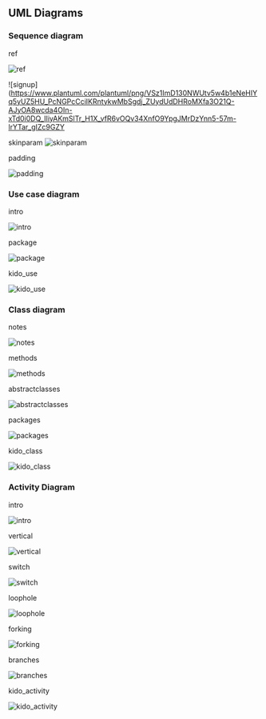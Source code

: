 
## UML Diagrams

### Sequence diagram

ref

![ref](https://www.plantuml.com/plantuml/png/HStB3OD030JGkwjm0Ka3EKGaDT20MGPXoNYHrr1_n4VAzSsCfcifaTjY79XebKWjkeedVqmBI4hMu6yTA31ntH5Ny3YCNwokIQVmyttR3BFwxn_ZVjR6HPm7S7Lgs15YREfe11_Fzmu-Relz0000 "ref")

![signup](https://www.plantuml.com/plantuml/png/VSz1ImD130NWUtv5w4b1eNeHIYq5yUZ5HU_PcNGPcCciIKRntykwMbSgdj_ZUydUdDHRoMXfa3O21Q-AJyOA8wcda4OIn-xTd0i0DQ_IIiyAKmSlTr_H1X_vfR6vOQv34XnfO9YpgJMrDzYnn5-57m-lrYTar_gIZc9GZY

skinparam
![skinparam](https://www.plantuml.com/plantuml/png/TP7FJy8m5CVl_IjUyCp1av63eUiWCI76I8pdn_h4PbixNbiHZV-xAIFGZNXRtkVxQzlS1-GGsmPyRMo7ZAquFy46gthBBbgjNECORXQBHL6gJF61Lk_PX40M0aVAaATT95iH_0Z9xFPzH4dKhUj3qKGIiWgE2yUQ-1gkp3kjZAMSRmPWF4xUbwfSYcVaO2hJeGt_PUUIKKhfz9Puh5ew6vwm9NXiEwp26AtDDy7jtVWytDM_xQWETn5xSZ5SVQAyudmupf7OqPVu5PYkyEg9HNVP09EbOHz0DUZz1D237E8rLSxgZ1T3liA1MudK0DC7a3CetPlZEZMRJmm4KiX4YXaefdHuIV_VXukY44LIg6kl4WgclJc1qbaIcdnWTm2LN7tbAV5Ke8McB5iULMbWoZy6PDlcP7Licpy0 "skinparam")

padding

![padding](https://www.plantuml.com/plantuml/png/POn13eCW44Ntd6BYlecmT66iYsxh5GOXBIam18U4uvlKL6sxVU-_FooCcKlmaD0O5nzYURcOC6E02JExsIMCF6qIL7lo8zKFbwtGLA6v4Sb6f2E4gtUpbVz82HiDQAfxgBx3aRJy1KUqtSAbV--WWwVrdaxuNXWweC9YiD6Ku5S0 "padding")

### Use case diagram
intro

![intro](https://www.plantuml.com/plantuml/png/ROmx2iD034JxFONOnd7X2smHd0Ea2di0OGiYiZyacU3RfzWYIqWtp7ipgngA7Ja15vFgzCMbeM06tApAmyv4W6_Icic5g2G1bkKAbwWqEtz7Bd3RCnSFg3sv2SAt7-se1FOamDOIRsXS-wpZGU_nHvtT1Ful6KvMAlkHqmS0 "intro")

package

![package](https://www.plantuml.com/plantuml/png/JP2nRiCm34HtVWNXgHay9EcK8GXWjrqw60Ro0O9CEK9ioP2e6e6HVo_agd8stZsUSEB5it0SnW4d8U-Y9s3D0s7pfpmCf1ZPejFzZR7JZYHhQq18jWw_0db6uR67bCV6MKNUQsl4W4lQgswauffCklYqjiFAQTQoY419U49yMvX-86p9imXE6CO5WYSfF67n8HXZS4rSg_r66l50PTqhFMoqTjhSattSx9P-DCt9VuSdl1Ie_p-A2vo29tV2CfwYFEDR5yRnyKsATncjryciZMg3OShaEcrsPsUJGMrdiuFOGKaio_FQg4_JFa-7F1tXGgOBu_0B "package")

kido_use

![kido_use](https://www.plantuml.com/plantuml/png/ZLHPYzim47xNhnZIvx3fKa8fncoExG5T24tIrsLYpph2icGaUKlRpNyliYrRSYZaoPxlaEQo7un5RPjAGCbpzTmOOioKNDQeiOB6K8Q6u2y3-AoatVC_1E-NxC8OPbPfE1hI_UiEBITf-sYht8En7eNv_2tjr1qJ0Ap6hCI2O7Oq11jttvPZeR6QjHUFwUnweKC1rfYLXLQDp3TAA9qaHqFEtPlJ5DwjjjkFZyjEhNHE-d_Aay2i37I7CyzAISR0VOk6nRlu2NN19TmlscY7USvbuSEz9KtA_gvfj7recQ_4YxE5vM81TtVmJMQQq50EvnPd01V6OEZwRCyBsTGpG0F7pNCNXVntLN3fwJO8sOsgQa6M_6HWfzKB5-GDdk_XqFg32cuiQQVivkLDdkdd6tZMIfMmgcl5fQr8MkzmU0176Mf2Ix1wHIxm90WEl2BO2pMOEuM37HfN9qqZh2zkBAg5us8ofVEX2p-vHG6kcMOioYbQmeJEB_nrxDw1p72B8rmSYdUQJARvYS2gQLO35ngUo1WioC2Qx2yYETo4CfzqtKkZ1g0GDrYTp2tL-26cqJ9DSBz54_XwLoQ2wobF1449qxFx38SVGvH8Z5wjNqnVhSk47fPZUceq_vWCPXqJuL1Z9gXraa1VwdN387cRpuCSuHCa2PUPQ79AqyxYAIyDqxv5xokvHJjkSoo-CFP0CcygyGy0 "kido_use")

### Class diagram

notes

![notes](https://www.plantuml.com/plantuml/png/NSxDQiCm44RH_Jp5XximkCZOSdwD2O6KRjj5eRk2I8Oau4WWsKbBudSl8h9IkjES6S5TkqxPhZ-rqAPZHsHvsoczRnblcd4bshJAkQ94SnC2zq46h90OpGao8P2SbFv9mi44DRP6T-geNRYTmiJ_is1pv7cWHQ0bngkoe84enIFeus9yK1hsFcdyNyh85OHOXVSawXHvFkeigW-uZRo8l4GZH7OVP44f_eSSB3F-jCWIJsEtZ2comdVKc2Ad6AB653d7SzHO8fVu6hKA8O-CLzDRN6dhjzWeIo_sU6OBuGVKsFdHOKL-p0G-3ymjQXpKcJ49BWJUsJgZKQE1kMX70wrPx_fJ-mi0 "notes")

methods

![methods](https://www.plantuml.com/plantuml/png/TO_12i9034Jl-Og01rjAVw1uK2Y287hGctXOtTYkx5RTpGgrwhTBjIqLz1OoayoRiMDXsHkDXZW_IGVBtP7sZADx7EF4Mb7EbUDsco1TlD0k2A7JCC6FkjaYQJ9KS2fOV1cSkb4G0korS0vJRqo95SGhjgh8KDRsmVMaP4iHX11rIO_cRAfLbZDM41tUqyAR7LbCS5OmPMGXadIksrXQAqEOO2gO86x2dpyf7m331gXNRjY6_UdMqvllOogaD_e5 "methods")

abstractclasses

![abstractclasses](https://www.plantuml.com/plantuml/png/POz1JuD048Nlyolcs1uuLAyU8DIa9ceJAJ76U1ZebAxk3itk4AEr_zs0423UvhttxTkPE2XvRPn5Ae9wAhMq508763Hs1YQzl3T1nsnmqzfQBjNK0aQK_O5AnWuTvOHf4xpvYQ9vxKZCmydBEVBtnN-iosRLKz6NUqzVNTOVE6WymxPuvr9Vtv0jEnPTan84yysB9Lo0fN6uCuvpCIszJbuos6ppfmmUxXxptMq65o2HMgbR9cjE9yyXF9CN8rMOPiaudgV-fz4ZEdO5-m2PUYCL7kfwiHn4GRvR1ZoNIb9PnetPCvxxSzBLC5mDmpMaAuoYrZcsQDo8DVB1-xOcPjatplu2 "abstractclasses")

packages

![packages](https://www.plantuml.com/plantuml/png/PS_BQiCm40NG_Np5u5KIQcFdLGWYXBgFNHRjgikfD7LDP8sHP488-VUIrALriX7IdSELj0cHVEmQYotf7LKS86YoZFUB7FUrYL_G3_1Jf42bjc9ulSOZQ4iXO7bU2pZzPrDKwfLr95VP6piTsXagzIpMiB-6io6Sdw6dvgPmFdGBLAgqqfbhjnYw9IhrI94-ADnKBk44_VajTePTn2DigM4umM-Gv5asIJ35fBXiIkbyO1Zryxi-66EMuPFpOct3BlQjVm4UmNXfHsFGv3JRqVXyTzZLhYLF3OR8dYKUMYuVIEygBvqpfLZn-CxMolx5CpkuF3ilC2aIdAGf9WsvG_BpctoAAzJY8jKkz7A6agRzU8uhfAhoN56inG5is9ckiTy0 "packages")

kido_class

![kido_class](https://www.plantuml.com/plantuml/png/nLTDRzim3BtxLsYvT3qKMtiQWY9eiM10WBKOrcRNGh4ObuW-F97kcXNzxuET8FwGawoEs_eeFacFV1H9Nn1BpvdHOe7AtSLQ4aNH1mLpj21IZqRwvTq2bXyVZyNvRFHu_cassjZdpWCcTcFFSdisYg8ZGGkqgVJIYE9CyHGT2I6-ESk4Vq6SVOwEn7CT29QHbqtawPSLCafbl909YC5Oifn90d7b56WQYAT82B6-PqhWY_NrQlvLtK0r5DFfP7oyiMO4tae3Gq7iqIRbDadqntaL6C18rC6gTpey8_OW6TGb3yLOCfINfYfOVuugVloGZ63vPQvKzSZTcWI81Am27z2K2Gm5MYuNbF90T1eYLuQpmE3YE4ibexDX8E-TXUlCp5fkPe-pC6mUD2PjHtMEvzZ5x7pVuQGKOfIQb_qHlKnJXvRDGUAdg-oPx0If8YIxCOm6IBkMat8t6hvvaDIY6R7aZFgBq5UfTVVGo3A-BNhcrV0MJTCpiAfbjRi7pXoehwCzuhRdQ-miW-KUjN2MCit5kt-dT5N04dMF-VKT5_0EqdIbUmKAumu2jFOyvQZe1OtbkOVV6TWuh7Cgy-r5_m1_AEVGNG4gUjnk3Jp4W0zlyaIk7UEyaqBxauQNQIYMMGMmnrd4qG6rQjkxPUIMWKa1nHxJrfH28nEOUjsZPxwyhhk7SQK8XdwQpViCQnHQOf_5sumFG8p9bhsTdSuxsOrsho3f6xNFMxU0_fzIVcX_GVw5BFKD9g_H5HbC2bvovc4evjh9ScwVQUTKdjLK69k3UAO9VXQ3MtNOzq0fhifuQ7nP19wZgFm3EpaPrVzZXc9mBqau2uC6h3gURqU5fNIDDT8kc-1Q7wdW187b_mQl6uLgRgYDS3jObCD43HJLuf83Wxc_XW_WuU2r6z_8npgPQlJtSscYzr1fmijkiXDMhr9rlW6_WiRcjw2QG578hY0H5FxQffBZRgthk6rQNu1LcT7_0000 "kido_class")

### Activity Diagram

intro

![intro](https://www.plantuml.com/plantuml/png/JSj12eD0343HVKwHfLwXNTHTBr48mOaraCdOIHJiwGjTkVpm_XJ9FVTgg9wzmJz15noUdRVrq2-gHxAPbCU8kOhZS4gCSDjwcoK2sUpbHVdTkSOTn49my7OHpUq4ef3FBZuB4R8N9E8vzT0yYV3oUz458ji6atZPg_q0 "intro")

vertical

![vertical](https://www.plantuml.com/plantuml/png/RSsx3W8X48NXVfvYxDZIIoNDUcdiZJrPXbqI63Om67rxewk52UsVB-VqHKoM6WFUAOiVJ83LdCqO3TP2js-xE4mC7mhUeHeIMoy-CHuwb8aOrPDA1_ihFGJN6YWK-eV71jneA9BcXZurzBOrUsx0tG9HSPB9y_ZhxwY1s7gt_FR4jiRm0W00 "vertical")

switch

![switch](https://www.plantuml.com/plantuml/png/SoWkIImgAStDKIWkpon9pk02yxaW70MDajJY4djDhkJ4ubG53ONa_BoKp9BC_3m5HmLDBgkGr8eI1KDhJ5adkAmH5bbdkAmn5baNkAm95bbNkAofDLTgNWhKqLp59Va5N0wfUIcbkJa0 "switch")

loophole

![loophole](https://www.plantuml.com/plantuml/png/BSf12eGm30NGVKwHfIxc0XOShnB8Hmjf8sb4lFs0pFRnjf4IUJLZSpyFDz0h53WXIKj0b5LI2YqxEa8Ih5Nsa3RAl_5zL0DFpGDl_ivS1qyFnaoVjNiXTAKDNQzcFm00 "loophole")

forking

![forking](https://www.plantuml.com/plantuml/png/SoWkIImgAStDKKZBByhEp4ld0WjmWNXSLed99PdvUGg6rc2-Gc9wOcOUNDJ8cYirBmMiZwku9B-0YoIjM4IDiOgQGAp9JIrAJuNQuv2QbrAQcmC0 "forking")

branches

![branches](https://www.plantuml.com/plantuml/png/TK-xJiGm4Epz5QDjSdTI2eXuLD4r55GKqA3e2b-oKQnpR6IlaVXxb5mCfg1PQMTcPsQFKNIGD5kSWtRzn55Ls1tsgEiMr4_SNs3SHn9I5Pv7qBh0H7noEFl819dOgMezwDuvda2IWeDtcyJ85sqyXUJG-tdMRbWmjf7_ePxSOCOhjplibSgTp0XwzJFZZQDiuNNTTX8Idq2w5-CTRaWjGd_1n25tN58slY7e2DsejS4YVP690wGmjJnASN97Lt5TOFUaUEsvpPLlkr7RM9IvpIhT_BnWTPG_QONhGqxwXHwpXJgo6z9ilm40 "branches")

kido_activity

![kido_activity](https://www.plantuml.com/plantuml/png/jP7DJi904CVl-nHpBAz03toPg8aQ0kZLBErG9cntcfqfX8I7DrrQ2b7nv7b--N_DMDG6hKi7EyhvqsPAUzAZERqBXfE9LpDSKk7hAZN35ox8fyRG1f9dWRbLGg-Z0UWMFIH7b84101ZEkAmSAdO8p0Dlo65gq0b2uha55rYGA0Qm0W-SAOVKeCzfOsxTcZn0TomRQBAtvEpQ8QoeH77y0nTTfymxc5GLazSIlQRnTFQDm2kAs085fgW7H7_fONr-oNbkQftxanBbgctU5JcVHzrU0QqYt1Q0fUCssc5B3Y5vid8TUtHLQSPUQgTTXBI_B33Za5-oVP1Q1yrBfOUQzTuGSrYX_39Qr7gaVV_JXkqb-lLk1ES19GjKAR6_8znYQmJbxnrwRVHvtE8VtnIznkZpkdHV "kido_activity")
